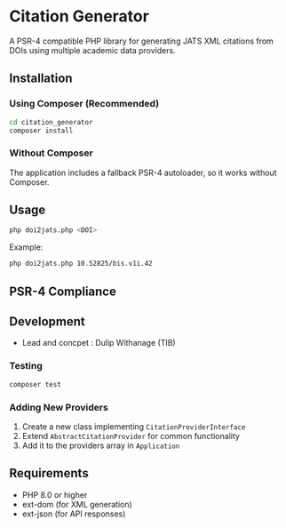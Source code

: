 # Citation Generator

A PSR-4 compatible PHP library for generating JATS XML citations from DOIs using multiple academic data providers.

## Installation

### Using Composer (Recommended)

```bash
cd citation_generator
composer install
```

### Without Composer

The application includes a fallback PSR-4 autoloader, so it works without Composer.

## Usage

```bash
php doi2jats.php <DOI>
```

Example:
```bash
php doi2jats.php 10.52825/bis.v1i.42
```

## PSR-4 Compliance



## Development

- Lead  and concpet : Dulip Withanage (TIB)
### Testing

```bash
composer test
```

### Adding New Providers

1. Create a new class implementing `CitationProviderInterface`
2. Extend `AbstractCitationProvider` for common functionality
3. Add it to the providers array in `Application`

## Requirements

- PHP 8.0 or higher
- ext-dom (for XML generation)
- ext-json (for API responses)
